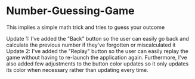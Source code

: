 # Number-Guessing-Game
This implies a simple math trick and tries to guess your outcome

Update 1: I've added the "Back" button so the user can easily go back and calculate the previous number if they've forgotten or miscalculated it
Update 2: I've added the "Replay" button so the user can easily replay the game without having to re-launch the application again. Furthermore, I've
          also added few adjustments to the button color updates so it only updates its color when necessary rather than updating every time. 
